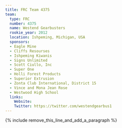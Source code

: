 ```yaml
---
title: FRC Team 4375
team:
  type: FRC
  number: 4375
  name: Westend Gearbusters
  rookie_year: 2012
  location: Ishpeming, Michigan, USA
  sponsors:
  - Eagle Mine
  - Cliffs Resourses
  - Ishpeming Kiwanis
  - Signs Unlimited
  - Scott Ciullo, Inc
  - Super One
  - Holli Forest Products
  - Superior Extrusion
  - Zonta Club International, District 15
  - Vince and Mona Jean Rose
  - Westwood High School
  links:
    Website:
    Twitter: https://twitter.com/westendgearbus1
---
```


{% include remove_this_line_and_add_a_paragraph %}